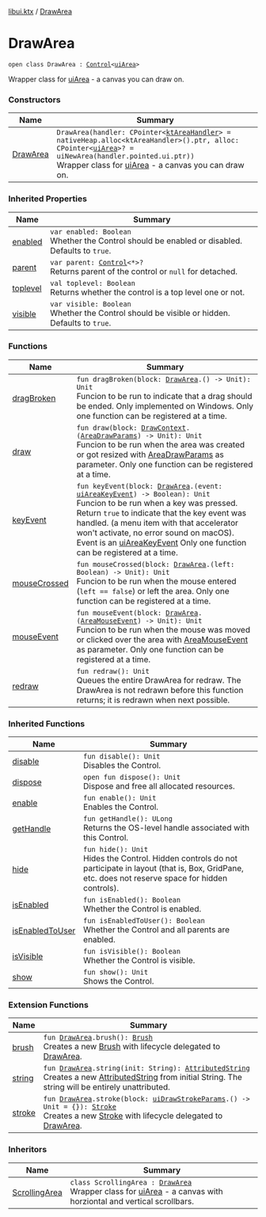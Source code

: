[libui.ktx](../README.md) / [DrawArea](README.md)

# DrawArea

`open class DrawArea : `[`Control`](../-control/README.md)`<`[`uiArea`](../../libui/ui-area.md)`>`

Wrapper class for [uiArea](../../libui/ui-area.md) - a canvas you can draw on.

### Constructors

| Name | Summary |
|---|---|
| [DrawArea](-draw-area.md) | `DrawArea(handler: CPointer<`[`ktAreaHandler`](../../libui/kt-area-handler/README.md)`> = nativeHeap.alloc<ktAreaHandler>().ptr, alloc: CPointer<`[`uiArea`](../../libui/ui-area.md)`>? = uiNewArea(handler.pointed.ui.ptr))`<br>Wrapper class for [uiArea](../../libui/ui-area.md) - a canvas you can draw on. |

### Inherited Properties

| Name | Summary |
|---|---|
| [enabled](../-control/enabled.md) | `var enabled: Boolean`<br>Whether the Control should be enabled or disabled. Defaults to `true`. |
| [parent](../-control/parent.md) | `var parent: `[`Control`](../-control/README.md)`<*>?`<br>Returns parent of the control or `null` for detached. |
| [toplevel](../-control/toplevel.md) | `val toplevel: Boolean`<br>Returns whether the control is a top level one or not. |
| [visible](../-control/visible.md) | `var visible: Boolean`<br>Whether the Control should be visible or hidden. Defaults to `true`. |

### Functions

| Name | Summary |
|---|---|
| [dragBroken](drag-broken.md) | `fun dragBroken(block: `[`DrawArea`](README.md)`.() -> Unit): Unit`<br>Funcion to be run to indicate that a drag should be ended. Only implemented on Windows. Only one function can be registered at a time. |
| [draw](draw.md) | `fun draw(block: `[`DrawContext`](../-draw-context.md)`.(`[`AreaDrawParams`](../-area-draw-params.md)`) -> Unit): Unit`<br>Funcion to be run when the area was created or got resized with [AreaDrawParams](../-area-draw-params.md) as parameter. Only one function can be registered at a time. |
| [keyEvent](key-event.md) | `fun keyEvent(block: `[`DrawArea`](README.md)`.(event: `[`uiAreaKeyEvent`](../../libui/ui-area-key-event/README.md)`) -> Boolean): Unit`<br>Funcion to be run when a key was pressed. Return `true` to indicate that the key event was handled. (a menu item with that accelerator won't activate, no error sound on macOS). Event is an [uiAreaKeyEvent](../../libui/ui-area-key-event/README.md) Only one function can be registered at a time. |
| [mouseCrossed](mouse-crossed.md) | `fun mouseCrossed(block: `[`DrawArea`](README.md)`.(left: Boolean) -> Unit): Unit`<br>Funcion to be run when the mouse entered (`left == false`) or left the area. Only one function can be registered at a time. |
| [mouseEvent](mouse-event.md) | `fun mouseEvent(block: `[`DrawArea`](README.md)`.(`[`AreaMouseEvent`](../-area-mouse-event.md)`) -> Unit): Unit`<br>Funcion to be run when the mouse was moved or clicked over the area with [AreaMouseEvent](../-area-mouse-event.md) as parameter. Only one function can be registered at a time. |
| [redraw](redraw.md) | `fun redraw(): Unit`<br>Queues the entire DrawArea for redraw. The DrawArea is not redrawn before this function returns; it is redrawn when next possible. |

### Inherited Functions

| Name | Summary |
|---|---|
| [disable](../-control/disable.md) | `fun disable(): Unit`<br>Disables the Control. |
| [dispose](../-control/dispose.md) | `open fun dispose(): Unit`<br>Dispose and free all allocated resources. |
| [enable](../-control/enable.md) | `fun enable(): Unit`<br>Enables the Control. |
| [getHandle](../-control/get-handle.md) | `fun getHandle(): ULong`<br>Returns the OS-level handle associated with this Control. |
| [hide](../-control/hide.md) | `fun hide(): Unit`<br>Hides the Control. Hidden controls do not participate in layout (that is, Box, GridPane, etc. does not reserve space for hidden controls). |
| [isEnabled](../-control/is-enabled.md) | `fun isEnabled(): Boolean`<br>Whether the Control is enabled. |
| [isEnabledToUser](../-control/is-enabled-to-user.md) | `fun isEnabledToUser(): Boolean`<br>Whether the Control and all parents are enabled. |
| [isVisible](../-control/is-visible.md) | `fun isVisible(): Boolean`<br>Whether the Control is visible. |
| [show](../-control/show.md) | `fun show(): Unit`<br>Shows the Control. |

### Extension Functions

| Name | Summary |
|---|---|
| [brush](../../libui.ktx.draw/brush.md) | `fun `[`DrawArea`](README.md)`.brush(): `[`Brush`](../../libui.ktx.draw/-brush/README.md)<br>Creates a new [Brush](../../libui.ktx.draw/-brush/README.md) with lifecycle delegated to [DrawArea](README.md). |
| [string](../../libui.ktx.draw/string.md) | `fun `[`DrawArea`](README.md)`.string(init: String): `[`AttributedString`](../../libui.ktx.draw/-attributed-string/README.md)<br>Creates a new [AttributedString](../../libui.ktx.draw/-attributed-string/README.md) from initial String. The string will be entirely unattributed. |
| [stroke](../../libui.ktx.draw/stroke.md) | `fun `[`DrawArea`](README.md)`.stroke(block: `[`uiDrawStrokeParams`](../../libui/ui-draw-stroke-params/README.md)`.() -> Unit = {}): `[`Stroke`](../../libui.ktx.draw/-stroke/README.md)<br>Creates a new [Stroke](../../libui.ktx.draw/-stroke/README.md) with lifecycle delegated to [DrawArea](README.md). |

### Inheritors

| Name | Summary |
|---|---|
| [ScrollingArea](../-scrolling-area/README.md) | `class ScrollingArea : `[`DrawArea`](README.md)<br>Wrapper class for [uiArea](../../libui/ui-area.md) - a canvas with horziontal and vertical scrollbars. |
